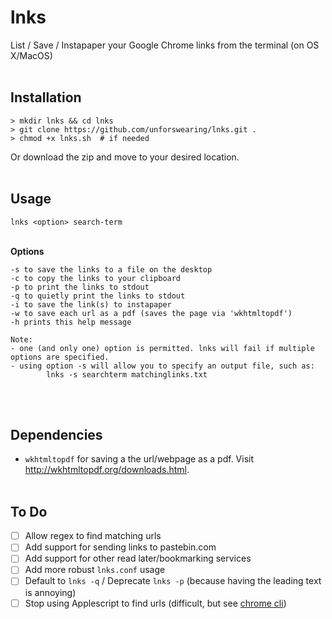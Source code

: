 # lnks
List / Save / Instapaper your Google Chrome links from the terminal (on OS X/MacOS)
<br><br>

## Installation

```
> mkdir lnks && cd lnks
> git clone https://github.com/unforswearing/lnks.git .
> chmod +x lnks.sh	# if needed
```

Or download the zip and move to your desired location.
<br><br>

## Usage

`lnks <option> search-term`
<br><br>

**Options**

	-s to save the links to a file on the desktop
	-c to copy the links to your clipboard
	-p to print the links to stdout
	-q to quietly print the links to stdout
	-i to save the link(s) to instapaper
	-w to save each url as a pdf (saves the page via 'wkhtmltopdf')
	-h prints this help message

	Note:
	- one (and only one) option is permitted. lnks will fail if multiple options are specified.
	- using option -s will allow you to specify an output file, such as:
			lnks -s searchterm matchinglinks.txt
<br><br>

## Dependencies
- `wkhtmltopdf` for saving a the url/webpage as a pdf. Visit http://wkhtmltopdf.org/downloads.html.
<br><br>

## To Do

- [ ] Allow regex to find matching urls
- [ ] Add support for sending links to pastebin.com
- [ ] Add support for other read later/bookmarking services
- [ ] Add more robust `lnks.conf` usage  
- [ ] Default to `lnks -q` / Deprecate `lnks -p` (because having the leading text is annoying)
- [ ] Stop using Applescript to find urls (difficult, but see [chrome cli](https://github.com/prasmussen/chrome-cli))

<br><br>
